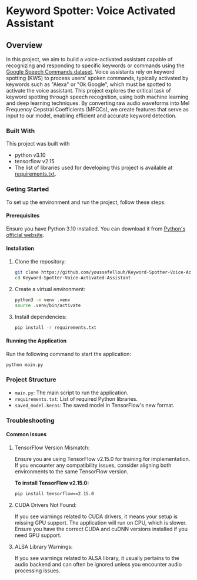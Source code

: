 # **Keyword Spotter: Voice Activated Assistant**

## **Overview**

In this project, we aim to build a voice-activated assistant capable of recognizing and responding to specific keywords or commands using the [Google Speech Commands dataset](https://www.tensorflow.org/datasets/catalog/speech_commands). Voice assistants rely on keyword spotting (KWS) to process users' spoken commands, typically activated by keywords such as "Alexa" or "Ok Google", which must be spotted to activate the voice assistant. This project explores the critical task of keyword spotting through speech recognition, using both machine learning and deep learning techniques. By converting raw audio waveforms into Mel Frequency Cepstral Coefficients (MFCCs), we create features that serve as input to our model, enabling efficient and accurate keyword detection.

### Built With

This project was built with

* python v3.10
* tensorflow v2.15
* The list of libraries used for developing this project is available at [requirements.txt](requirements.txt).

### Geting Started

To set up the environment and run the project, follow these steps:

#### Prerequisites

Ensure you have Python 3.10 installed. You can download it from [Python's official website](https://www.python.org/downloads/).

#### Installation

1. Clone the repository:

    ```bash
    git clone https://github.com/youssefellouh/Keyword-Spotter-Voice-Activated-Assistant.git
    cd Keyword-Spotter-Voice-Activated-Assistant
    ```

2. Create a virtual environment:

    ```bash
    python3 -m venv .venv
    source .venv/bin/activate
    ```

3. Install dependencies:

    ```bash
    pip install -r requirements.txt
    ```

#### Running the Application

Run the following command to start the application:

```bash
python main.py
```

### Project Structure

* `main.py`: The main script to run the application.
* `requirements.txt`: List of required Python libraries.
* `saved_model.keras`: The saved model in TensorFlow's new format.

### Troubleshooting

#### Common Issues

1. TensorFlow Version Mismatch:

    Ensure you are using TensorFlow v2.15.0 for training for implementation. If you encounter any compatibility issues, consider aligning both environments to the same TensorFlow version.

    **To install TensorFlow v2.15.0:**

    ```bash
    pip install tensorflow==2.15.0
    ```

2. CUDA Drivers Not Found:

    If you see warnings related to CUDA drivers, it means your setup is missing GPU support. The application will run on CPU, which is slower. Ensure you have the correct CUDA and cuDNN versions installed if you need GPU support.
3. ALSA Library Warnings:

    If you see warnings related to ALSA library, it usually pertains to the audio backend and can often be ignored unless you encounter audio processing issues.
